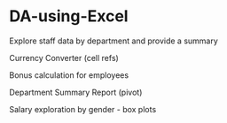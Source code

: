 # DA-using-Excel

Explore staff data by department and provide a summary

Currency Converter (cell refs)

Bonus calculation for employees

Department Summary Report (pivot)

Salary exploration by gender - box plots
